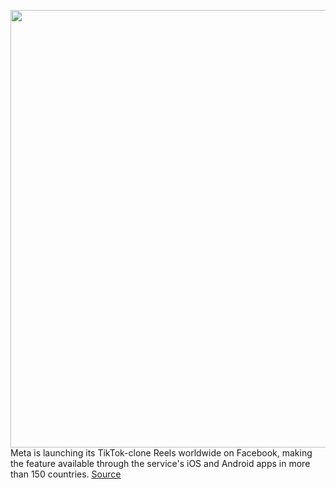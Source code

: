 <img src='https://cdn.vox-cdn.com/thumbor/xnK67JlebGKyVvAWdnHrS7Z2TFQ=/0x0:1100x1064/1200x800/filters:focal(462x444:638x620)/cdn.vox-cdn.com/uploads/chorus_image/image/70536906/Facebook_Reels_Ads.0.png' width='700px' /><br/>
Meta is launching its TikTok-clone Reels worldwide on Facebook, making the feature available through the service's iOS and Android apps in more than 150 countries.
<a href='https://www.theverge.com/2022/2/22/22945800/meta-facebook-reels-tiktok-clone-global-launch'> Source <a/>